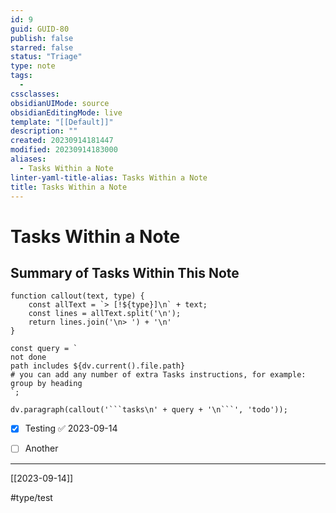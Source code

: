 ```yaml
---
id: 9
guid: GUID-80
publish: false
starred: false
status: "Triage"
type: note
tags:
  - 
cssclasses: 
obsidianUIMode: source
obsidianEditingMode: live
template: "[[Default]]"
description: ""
created: 20230914181447
modified: 20230914183000
aliases:
  - Tasks Within a Note
linter-yaml-title-alias: Tasks Within a Note
title: Tasks Within a Note
---
```


# Tasks Within a Note



## Summary of Tasks Within This Note

```dataviewjs
function callout(text, type) {
    const allText = `> [!${type}]\n` + text;
    const lines = allText.split('\n');
    return lines.join('\n> ') + '\n'
}

const query = `
not done
path includes ${dv.current().file.path}
# you can add any number of extra Tasks instructions, for example:
group by heading
`;

dv.paragraph(callout('```tasks\n' + query + '\n```', 'todo'));

```


- [x] Testing ✅ 2023-09-14
- [ ] Another




---

[[2023-09-14]]

#type/test
